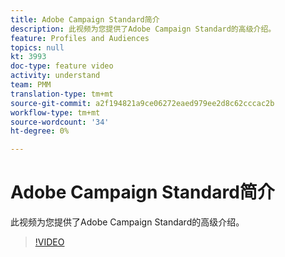 ```yaml
---
title: Adobe Campaign Standard简介
description: 此视频为您提供了Adobe Campaign Standard的高级介绍。
feature: Profiles and Audiences
topics: null
kt: 3993
doc-type: feature video
activity: understand
team: PMM
translation-type: tm+mt
source-git-commit: a2f194821a9ce06272eaed979ee2d8c62cccac2b
workflow-type: tm+mt
source-wordcount: '34'
ht-degree: 0%

---
```



# Adobe Campaign Standard简介

此视频为您提供了Adobe Campaign Standard的高级介绍。

>[!VIDEO](https://video.tv.adobe.com/v/27072?quality=12)
